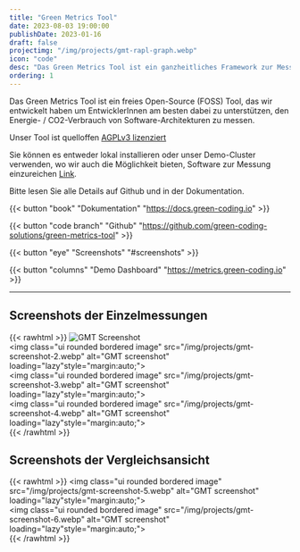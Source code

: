 ```yaml
---
title: "Green Metrics Tool"
date: 2023-08-03 19:00:00
publishDate: 2023-01-16
draft: false
projectimg: "/img/projects/gmt-rapl-graph.webp"
icon: "code"
desc: "Das Green Metrics Tool ist ein ganzheitliches Framework zur Messung des Energie- / CO2-Verbrauchs Ihrer Anwendung."
ordering: 1
---
```


Das Green Metrics Tool ist ein freies Open-Source (FOSS) Tool, das wir entwickelt haben um EntwicklerInnen am besten dabei zu unterstützen, den Energie- / CO2-Verbrauch von Software-Architekturen zu messen.

Unser Tool ist quelloffen [AGPLv3 lizenziert](https://github.com/green-coding-solutions/green-metrics-tool/blob/main/LICENSE)

Sie können es entweder lokal installieren oder unser Demo-Cluster verwenden, wo wir auch die Möglichkeit bieten, Software zur Messung einzureichen [Link](https://metrics.green-coding.io/request.html).

Bitte lesen Sie alle Details auf Github und in der Dokumentation.

{{< button "book" "Dokumentation" "https://docs.green-coding.io" >}}

{{< button "code branch" "Github" "https://github.com/green-coding-solutions/green-metrics-tool" >}}

{{< button "eye" "Screenshots" "#screenshots" >}}

{{< button "columns" "Demo Dashboard" "https://metrics.green-coding.io" >}}

---

## Screenshots der Einzelmessungen

{{< rawhtml >}}
<img id="screenshots" class="ui rounded bordered image" src="/img/projects/gmt-screenshot-1.webp" alt="GMT Screenshot" loading="lazy" style="margin:auto;">
<br>
<img class="ui rounded bordered image" src="/img/projects/gmt-screenshot-2.webp" alt="GMT screenshot" loading="lazy"style="margin:auto;">
<br>
<img class="ui rounded bordered image" src="/img/projects/gmt-screenshot-3.webp" alt="GMT screenshot" loading="lazy"style="margin:auto;">
<br>
<img class="ui rounded bordered image" src="/img/projects/gmt-screenshot-4.webp" alt="GMT screenshot" loading="lazy"style="margin:auto;">
<br>
{{< /rawhtml >}}

## Screenshots der Vergleichsansicht
{{< rawhtml >}}
<img class="ui rounded bordered image" src="/img/projects/gmt-screenshot-5.webp" alt="GMT screenshot" loading="lazy"style="margin:auto;">
<br>
<img class="ui rounded bordered image" src="/img/projects/gmt-screenshot-6.webp" alt="GMT screenshot" loading="lazy"style="margin:auto;">
<br>
{{< /rawhtml >}}
